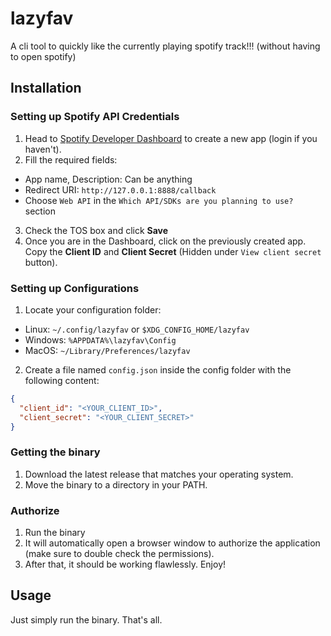 # lazyfav
A cli tool to quickly like the currently playing spotify track!!! (without having to open spotify)

## Installation
### Setting up Spotify API Credentials
1. Head to [Spotify Developer Dashboard](https://developer.spotify.com/dashboard/) to create a new app (login if you haven't).
2. Fill the required fields:
- App name, Description: Can be anything
- Redirect URI: `http://127.0.0.1:8888/callback`
- Choose `Web API` in the `Which API/SDKs are you planning to use?` section
3. Check the TOS box and click **Save**
4. Once you are in the Dashboard, click on the previously created app. Copy the **Client ID** and **Client Secret** (Hidden under `View client secret` button).

### Setting up Configurations
1. Locate your configuration folder:
- Linux: `~/.config/lazyfav` or `$XDG_CONFIG_HOME/lazyfav`
- Windows: `%APPDATA%\lazyfav\Config`
- MacOS: `~/Library/Preferences/lazyfav`
2. Create a file named `config.json` inside the config folder with the following content:
```json
{
  "client_id": "<YOUR_CLIENT_ID>",
  "client_secret": "<YOUR_CLIENT_SECRET>"
}
```

### Getting the binary
1. Download the latest release that matches your operating system.
2. Move the binary to a directory in your PATH.

### Authorize
1. Run the binary
2. It will automatically open a browser window to authorize the application (make sure to double check the permissions).
3. After that, it should be working flawlessly. Enjoy!

## Usage
Just simply run the binary. That's all.
